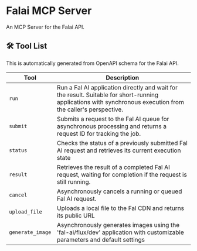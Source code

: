 # Falai MCP Server

An MCP Server for the Falai API.

## 🛠️ Tool List

This is automatically generated from OpenAPI schema for the Falai API.


| Tool | Description |
|------|-------------|
| `run` | Run a Fal AI application directly and wait for the result. Suitable for short-running applications with synchronous execution from the caller's perspective. |
| `submit` | Submits a request to the Fal AI queue for asynchronous processing and returns a request ID for tracking the job. |
| `status` | Checks the status of a previously submitted Fal AI request and retrieves its current execution state |
| `result` | Retrieves the result of a completed Fal AI request, waiting for completion if the request is still running. |
| `cancel` | Asynchronously cancels a running or queued Fal AI request. |
| `upload_file` | Uploads a local file to the Fal CDN and returns its public URL |
| `generate_image` | Asynchronously generates images using the 'fal-ai/flux/dev' application with customizable parameters and default settings |
